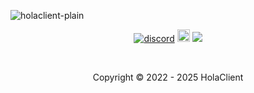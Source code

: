 ![holaclient-plain](https://github.com/HolaClient/.github/assets/102372274/5547ffce-6fb9-42c5-a9b6-a529c9f0d0cc)
<p align="center">
  <a href="https://discord.gg/CvqRH9TrYK"><img src="https://img.shields.io/discord/1038719273658499072?color=blue&label=Discord&logo=HolaClient&logoColor=blue" alt="discord" /></a>
  <a  href="https://github.com/HolaClient/v2-mini/stargazers"><img src="https://img.shields.io/github/stars/HolaClient/v2-mini?label=Stars %E2%AD%90" height="20"/></a>
  <img src="https://komarev.com/ghpvc/?username=CR072&color=blue">
</p>

<br>
<p align="center">Copyright © 2022 - 2025 HolaClient</p>
